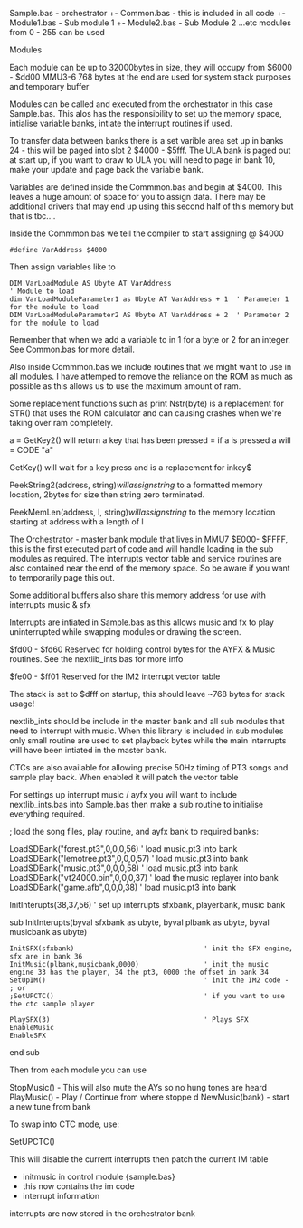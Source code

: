 
Sample.bas 			- orchestrator
+- Common.bas 		- this is included in all code 
+- Module1.bas 		- Sub module 1
+- Module2.bas 		- Sub Module 2 
...etc  modules from 0 - 255 can be used 

Modules 

Each module can be up to 32000bytes in size, they will occupy from $6000 - $dd00 MMU3-6 
768 bytes at the end are used for system stack purposes and temporary buffer 

Modules can be called and executed from the orchestrator in this case Sample.bas. This alos has the responsibility to set up the memory space, intialise variable banks, intiate the interrupt routines if used.

To transfer data between banks there is a set varible area set up in banks 24 - this will be paged into slot 2 $4000 - $5fff. The ULA bank is paged out at start up, if you want to draw to ULA you will need to page in bank 10, make your update and page back the variable bank. 

Variables are defined inside the Commmon.bas and begin at $4000. This leaves a huge amount of space for you to assign data. There may be additional drivers that may end up using this second half of this memory but that is tbc....

Inside the Commmon.bas we tell the compiler to start assigning @ $4000

	#define VarAddress $4000
	
Then assign variables like to 

	DIM VarLoadModule AS Ubyte AT VarAddress								' Module to load
	dim VarLoadModuleParameter1 as Ubyte AT VarAddress + 1	' Parameter 1 for the module to load
	DIM VarLoadModuleParameter2 AS Ubyte AT VarAddress + 2	' Parameter 2 for the module to load	

Remember that when we add a variable to in 1 for a byte or 2 for an integer. See Common.bas for more detail.

Also inside Commmon.bas we include routines that we might want to use in all modules. I have attemped to remove the reliance on the ROM as much as possible as this allows us to use the maximum amount of ram. 

Some replacement functions such as print Nstr(byte) is a replacement for STR() that uses the ROM calculator and can causing crashes when we're taking over ram completely. 

a = GetKey2() will return a key that has been pressed = if a is pressed a will = CODE "a" 

GetKey() will wait for a key press and is a replacement for inkey$ 

PeekString2(address, string$) will assign string$ to a formatted memory location, 2bytes for size then string zero terminated. 

PeekMemLen(address, l, string$) will assign string$ to the memory location starting at address with a length of l 



The Orchestrator - master bank module that lives in MMU7 $E000- $FFFF, this is the first executed part of code and will handle loading in the sub modules as required. The interrupts vector table and service routines are also contained near the end of the memory space. So be aware if you want to temporarily page this out.

Some additional buffers also share this memory address for use with interrupts music & sfx 

Interrupts are intiated in Sample.bas as this allows music and fx to play uninterrupted while swapping modules or drawing the screen. 

$fd00 - $fd60	Reserved for holding control bytes for the AYFX & Music routines. See the nextlib_ints.bas for more info 

$fe00 - $ff01   Reserved for the IM2 interrupt vector table 

The stack is set to $dfff on startup, this should leave ~768 bytes for stack usage! 

nextlib_ints should be include in the master bank and all sub modules that need to interrupt with music. When this library is included in sub modules only small routine are used to set playback bytes while the main interrupts will have been intiated in the master bank. 

CTCs are also available for allowing precise 50Hz timing of PT3 songs and sample play back. When enabled it will patch the vector table

For settings up interrupt music / ayfx you will want to include nextlib_ints.bas into Sample.bas then make a sub routine to initialise everything required. 

; load the song files, play routine, and ayfx bank to required banks: 

LoadSDBank("forest.pt3",0,0,0,56) 				' load music.pt3 into bank 
LoadSDBank("lemotree.pt3",0,0,0,57) 				' load music.pt3 into bank 
LoadSDBank("music.pt3",0,0,0,58) 				' load music.pt3 into bank 
LoadSDBank("vt24000.bin",0,0,0,37) 				' load the music replayer into bank 
LoadSDBank("game.afb",0,0,0,38) 				' load music.pt3 into bank 

InitInterupts(38,37,56)			' set up interrupts sfxbank, playerbank, music bank 


sub InitInterupts(byval sfxbank as ubyte, byval plbank as ubyte, byval musicbank as ubyte)
	 
	InitSFX(sfxbank)						        ' init the SFX engine, sfx are in bank 36
	InitMusic(plbank,musicbank,0000)		        ' init the music engine 33 has the player, 34 the pt3, 0000 the offset in bank 34
	SetUpIM()							            ' init the IM2 code - 
	; or 
	;SetUPCTC()										' if you want to use the ctc sample player 
	 
	PlaySFX(3)                                    	' Plays SFX 
	EnableMusic
	EnableSFX

end sub 

Then from each module you can use 

StopMusic()		- This will also mute the AYs so no hung tones are heard  
PlayMusic() 	- Play / Continue from where stoppe d
NewMusic(bank) 	- start a new tune from bank 

To swap into CTC mode, use:

SetUPCTC()

This will disable the current interrupts then patch the current IM table 

- initmusic in control module {sample.bas}
- this now contains the im code 
- interrupt information 

interrupts are now stored in the orchestrator bank 
